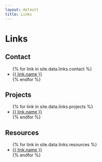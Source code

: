 ```yaml
---
layout: default
title: Links
---
```


<h1>Links</h1>

<h2>Contact</h2>
<ul>
{% for link in site.data.links.contact %}
  <li><a href="{{ link.url }}" target="_blank" rel="noopener noreferrer">{{ link.name }}</a></li>
{% endfor %}
</ul>

<h2>Projects</h2>
<ul>
{% for link in site.data.links.projects %}
  <li><a href="{{ link.url }}" target="_blank" rel="noopener noreferrer">{{ link.name }}</a></li>
{% endfor %}
</ul>

<h2>Resources</h2>
<ul>
{% for link in site.data.links.resources %}
  <li><a href="{{ link.url }}" target="_blank" rel="noopener noreferrer">{{ link.name }}</a></li>
{% endfor %}
</ul>
